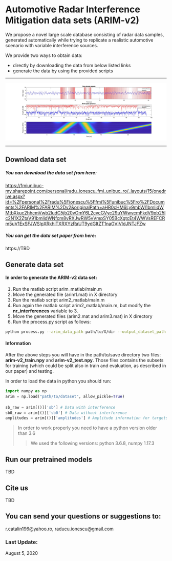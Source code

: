 #  Automotive Radar Interference Mitigation data sets (ARIM-v2)                                                                                    

We propose a novel large scale database consisting of radar data samples, generated automatically while trying to replicate a realistic automotive scenario with variable interference sources.
  
We provide two ways to obtain data:
- directly by downloading the data from below listed links
- generate the data by using the provided scripts

-----------------------------------------

![map](resources/example.jpg)

-----------------------------------------                                                                                                                                      
## Download data set

##### You can download the data set from here: 

https://fmiunibuc-my.sharepoint.com/personal/radu_ionescu_fmi_unibuc_ro/_layouts/15/onedrive.aspx?id=%2Fpersonal%2Fradu%5Fionescu%5Ffmi%5Funibuc%5Fro%2FDocuments%2FARIM%2FARIM%2Dv2&originalPath=aHR0cHM6Ly9mbWl1bmlidWMtbXkuc2hhcmVwb2ludC5jb20vOmY6L2cvcGVyc29uYWwvcmFkdV9pb25lc2N1X2ZtaV91bmlidWNfcm8vRXJwRW5vVmpSY05BcXgtcEt4WWVsREFCRm5uV1ExSFJWSlpXRkhiTXRXYzRaUT9ydGltZT1naGVIVldJNTJFZw

##### You can get the data set paper from here:
https://TBD

## Generate data set
#### In order to generate the ARIM-v2 data set:
1. Run the matlab script arim_matlab/main.m
2. Move the generated file (arim1.mat) in X directory
3. Run the matlab script arim2_matlab/main.m 
4. Run again the matlab script arim2_matlab/main.m, but modify the **nr_interferences** variable to 3.
5. Move the generated files (arim2.mat and arim3.mat) in X directory
3. Run the process.py script as follows:
```bash
python process.py --arim_data_path path/to/X/dir --output_dataset_path path/to/save
```

#### Information

After the above steps you will have in the path/to/save directory two files: **arim-v2_train.npy** and **arim-v2_test.npy**.
Those files contains the subsets for training (which could be split also in train and evaluation, as described in our paper) and testing.

In order to load the data in python you should run:
```python
import numpy as np
arim = np.load("path/to/dataset", allow_pickle=True)

sb_raw = arim[()]['sb'] # Data with interference
sb0_raw = arim[()]['sb0'] # Data without interference
amplitudes = arim[()]['amplitudes'] # Amplitude information for targets
```
> In order to work properly you need to have a python version older than 3.6
>> We used the following versions:
>> python 3.6.8,
>> numpy 1.17.3

## Run our pretrained models

TBD

## Cite us

TBD

## You can send your questions or suggestions to: 
r.catalin196@yahoo.ro, raducu.ionescu@gmail.com

### Last Update:
August 5, 2020 



